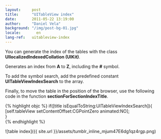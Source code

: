 ```yaml
---
layout:     post
title:      "UITableView index"
date:       2011-05-22 13:19:00
author:     "Daniel Vela"
background: "/img/post-bg-01.jpg"
locale:       en
lang-ref:   uitableview-index
---
```


You can generate the index of the tables with the class **UIlocalizedIndexedCollation (UIKit)**.

Generates an index from **A** to **Z**, including the **#** symbol.

To add the symbol search, add the predefined constant **UITableViewIndexSearch** to the array.

Finally, to move the table in the position of the browser, use the following code in the function **sectionForSectionIndexTitle**.

{% highlight objc %}
if([title isEqualToString:UITableViewIndexSearch]){  
    [self.tableView setContentOffset:CGPointZero animated:NO];  
}  
{% endhighlight %}

![table index]({{ site.url }}/assets/tumblr_inline_mjum47E6dg1qz4rgp.png)